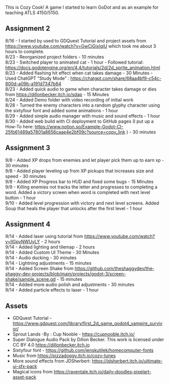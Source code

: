 This is Cozy Cook! A game I started to learn GoDot and as an example for teaching ATLS 4150/5150.


## Assignment 2
8/16 - I started by used to GDQuest Tutorial and project assets from https://www.youtube.com/watch?v=GwCiGixlqiU which took me about 3 hours to complete.  
8/23 - Reorganized project folders - 10 minutes  
8/23 - Switched player to animated cat - 1 hour - Followed tutorial: https://docs.godotengine.org/en/4.4/tutorials/2d/2d_sprite_animation.html  
8/23 - Added flashing hit effect when cat takes damage - 30 Minutes - Used ChatGPT "Study Mode" : https://chatgpt.com/share/68aa4bf9-c54c-800d-a09b-a191d7347b84  
8/23 - Added quick audio to game when character takes damage or dies from https://dillonbecker.itch.io/sdap - 15 Minutes  
8/24 - Added Demo folder with video recording of initial work  
8/28 - Turned the enemy characters into a random glyphy character using the sixtyfour font and added some animations - 1 hour  
8/29 - Added simple audio manager with music and sound effects - 1 hour  
8/30 - Added web build with CI deployment to GitHub pages (I put up a How-To here: https://www.notion.so/Example-Godot-CI-25fb61489a57801a8656caae4e2bf09c?source=copy_link ) - 30 minutes  

## Assignment 3
9/8 - Added XP drops from enemies and let player pick them up to earn xp - 30 minutes  
9/8 - Added player leveling up from XP pickups that increases size and speed - 30 minutes  
9/8 - Added XP Progress bar to HUD and fixed some bugs - 15 Minutes  
9/9 - Killing enemies not tracks the letter and progresses to completing a word. Added a victory screen when word is completed with next level button - 1 hour  
9/10 - Added level progression with victory and next level screens. Added Soup that heals the player that unlocks after the first level - 1 hour  

##  Assignment 4
9/14 - Added laser using tutorial from https://www.youtube.com/watch?v=llGpvNWUvLY - 2 hours  
9/14 - Added lighting and tilemap - 2 hours  
9/14 - Added Custom UI Theme - 30 Minutes  
9/14 - Audio ducking - 30 minutes  
9/14 - Lightning adjustments - 15 minutes  
9/14 - Added Screen Shake from https://github.com/theshaggydev/the-shaggy-dev-projects/blob/main/projects/godot-3/screen-shake/sample_scene.gd - 15 minutes  
9/14 - Added more audio polish and adjustments - 30 minutes  
9/14 - Added particle effects to laser - 1 hour

## Assets
- GDQuest Tutorial - https://www.gdquest.com/library/first_2d_game_godot4_vampire_survivor/
- Sprout Lands -By : Cup Nooble - https://cupnooble.itch.io/
- Super Dialogue Audio Pack by Dillon Becker. This work is licensed under CC BY 4.0 https://dillonbecker.itch.io
- Sixtyfour font - https://github.com/jenskutilek/homecomputer-fonts
- Music from https://pizzadoggy.itch.io/cozy-tunes
- More sound effects from JDSherbert: https://jdsherbert.itch.io/ultimate-ui-sfx-pack
- Magical icons from https://raventale.itch.io/daily-doodles-pixelart-asset-pack

